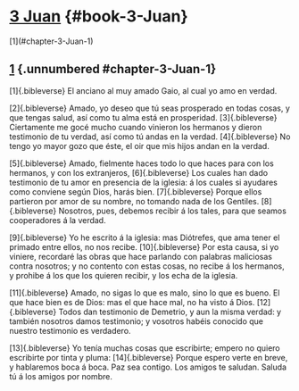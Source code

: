 # [3 Juan](ch001.xhtml) {#book-3-Juan}

<div id="chapterlinks-3-Juan" class="chapterlinks">[1](#chapter-3-Juan-1) </div>

## [1](ch067.xhtml) {.unnumbered #chapter-3-Juan-1} 
[1]{.bibleverse} El anciano al muy amado Gaio, al cual yo amo en verdad.

[2]{.bibleverse} Amado, yo deseo que tú seas prosperado en todas cosas, y que tengas salud, así como tu alma está en prosperidad. [3]{.bibleverse} Ciertamente me gocé mucho cuando vinieron los hermanos y dieron testimonio de tu verdad, así como tú andas en la verdad. [4]{.bibleverse} No tengo yo mayor gozo que éste, el oir que mis hijos andan en la verdad.

[5]{.bibleverse} Amado, fielmente haces todo lo que haces para con los hermanos, y con los extranjeros, [6]{.bibleverse} Los cuales han dado testimonio de tu amor en presencia de la iglesia: á los cuales si ayudares como conviene según Dios, harás bien. [7]{.bibleverse} Porque ellos partieron por amor de su nombre, no tomando nada de los Gentiles. [8]{.bibleverse} Nosotros, pues, debemos recibir á los tales, para que seamos cooperadores á la verdad.

[9]{.bibleverse} Yo he escrito á la iglesia: mas Diótrefes, que ama tener el primado entre ellos, no nos recibe. [10]{.bibleverse} Por esta causa, si yo viniere, recordaré las obras que hace parlando con palabras maliciosas contra nosotros; y no contento con estas cosas, no recibe á los hermanos, y prohibe á los que los quieren recibir, y los echa de la iglesia.

[11]{.bibleverse} Amado, no sigas lo que es malo, sino lo que es bueno. El que hace bien es de Dios: mas el que hace mal, no ha visto á Dios. [12]{.bibleverse} Todos dan testimonio de Demetrio, y aun la misma verdad: y también nosotros damos testimonio; y vosotros habéis conocido que nuestro testimonio es verdadero.

[13]{.bibleverse} Yo tenía muchas cosas que escribirte; empero no quiero escribirte por tinta y pluma: [14]{.bibleverse} Porque espero verte en breve, y hablaremos boca á boca. Paz sea contigo. Los amigos te saludan. Saluda tú á los amigos por nombre. 
